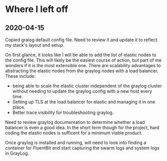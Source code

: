 # Where I left off

## 2020-04-15

Copied gralog default config file.  Need to review it and update it to reflect
my stack's layout and setup.

On first glance, it looks like I will be able to add the list of elastic nodes
to the config file.  This will likely be the easiest course of action, but part
of me wonders if it is the most extensible one.  There are scalability advantages
to abstracting the elastic nodes from the graylog nodes with a load balancer.
These include:

* being able to scale the elastic cluster independent of the graylog cluster
  without needing to update the graylog config with a new host every time.
* Setting up TLS at the load balancer for elastic and managing it in one place.
* Better trace visibility for troubleshooting graylog.

Need to review graylog documentation to determine whether a load balancer is
even a good idea.  In the short term though for the project, hard coding the
elastic nodes is sufficent for a minimum viable product.

Once graylog is installed and running, will need to look into finding a container
for FluentBit and start capturing the swarm logs and system logs in GrayLog.